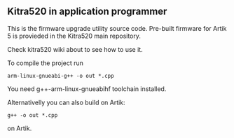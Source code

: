 ## Kitra520 in application programmer

This is the firmware upgrade utility source code.
Pre-built firmware for Artik 5 is provieded in the Kitra520 main repository.

Check kitra520 wiki about to see how to use it.

To compile the project run

```
arm-linux-gnueabi-g++ -o out *.cpp
```

You need g++-arm-linux-gnueabihf toolchain installed.

Alternativelly you can also build on Artik:

```
g++ -o out *.cpp
```

on Artik.

